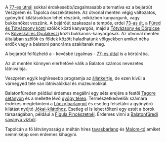 A [77-es útnál](#77) sokkal érdekesebb/izagalmasabb alternatíva ez a bejáróút Veszprém és Tapolca összekötésére. Az útvonal mentén végig változatos, gyönyörű kilátásokban lehet részünk, miközben kanyargunk, vagy bukkanókat veszünk. A bejáróút szakaszai a tempós, erdei [73-as út](#73), a [Füred és Tótvázsony közti](#BalatonfuredTotvazsony) szőlők közti kanyargós, majd a [Tótvázsony és Dörgicse](#TotvazsonyDorgicse) és [Köveskál és Gyulakeszi](#KoveskalGyulakeszi) közti bukkanós-kanyargósak. Az útvonal mentén általában szőlők és földek között haladhatunk völgyekben amiket néha erdők vagy a balatoni panoráma szakítanak meg.

A bejáróút felfűzhető a - kevésbé izgalmas - [77-es úttal](#77) is a körtúrába.

Az út mentén könnyen elérhetővé válik a Balaton számos nevezetes látnivalója.

Veszprém egyik leghíresebb programja az [állatkertje](https://welovebalaton.hu/hely/veszpremi-allatkert-kittenberger-kalman-noveny-es-vadaspark), de ezen kívül a várnegyed tele van látnivalókkal és múzeumokkal.

Balatonfüreden például érdemes megállni egy séta erejére a festői [Tagore sétányon](https://welovebalaton.hu/hely/balatonfuredi-tagore-setany) és a mellette lévő [gyógy téren](https://goo.gl/maps/E8yXhkTof13GN6PU9). Természetkedvelők számára érdekes megtekinteni a [Lóczy barlangot](https://welovebalaton.hu/hely/loczy-barlang) és esetleg felsétálni a gyönyörű kilátást nyújtó [Jókai-kilátóhoz](https://welovebalaton.hu/hely/jokai-kilato). Esetleg el is lehet tölteni egy estét a borok társaságában, például a [Figula Pincészetnél](https://figula.hu/). Érdemes vinni a [Balatonfüredi savanyú vízből](https://goo.gl/maps/yofAbtFvwppeiX4U6).

Tapolcán a fő látványosság a méltán híres [tavasbarlang](https://welovebalaton.hu/hely/tapolcai-tavasbarlang) és [Malom-tó](https://welovebalaton.hu/hely/malom-to) amiket semmiképp sem érdemes kihagyni.